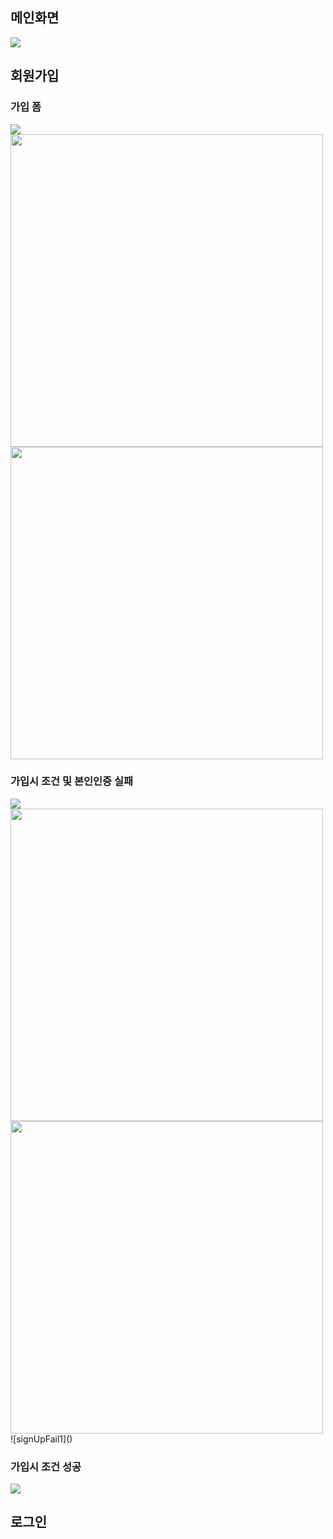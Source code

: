 <h2>메인화면</h2>
<img src="https://github.com/user-attachments/assets/caf2de3a-8598-45c1-9313-d05dfb0234e8">
</br>
<h2>회원가입</h2>
<h3>가입 폼</h3>
<img src="https://github.com/user-attachments/assets/be70006d-36cb-4284-b9f4-a09c1a1da027">
<img src="https://github.com/user-attachments/assets/770cf402-a0f8-4842-ba0f-63dbe6a95a89" width="500" height="500">
<img src="https://github.com/user-attachments/assets/8477b8cb-f8bf-4d07-b6a7-36b8510989fa" width="500" height="500">
<h3>가입시 조건 및 본인인증 실패</h3>
<img src="https://github.com/user-attachments/assets/99454ddd-0688-4268-a706-5fc71196a4b2">
<img src="https://github.com/user-attachments/assets/" width="500" height="500">
<img src="https://github.com/user-attachments/assets/" width="500" height="500">
![signUpFail1]()
<h3>가입시 조건 성공</h3>
<img src="https://github.com/user-attachments/assets/2b7d9ce6-46c3-4bea-b1c6-6d750dddd1b7">
</br>
<h2>로그인</h2>

